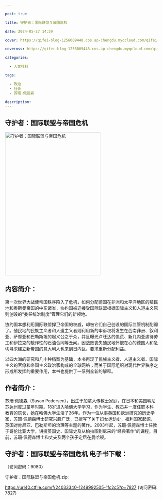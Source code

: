 ```yaml
---

post: true

title: 守护者：国际联盟与帝国危机

date: 2024-05-27 14:59

cover: https://qifei-blog-1256009448.cos.ap-chengdu.myqcloud.com/qifei-blog/660a742b9f345e8d03d6602b.jpg

coveross: https://qifei-blog-1256009448.cos.ap-chengdu.myqcloud.com/qifei-blog/660a742b9f345e8d03d6602b.jpg

categories:

  - 人文社科

tags:

  - 政治
  - 社会
  - 苏珊·佩德森

description:
---
```


## 守护者：国际联盟与帝国危机
<img alt="守护者：国际联盟与帝国危机 " class="aligncenter loading" data-was-processed="true" decoding="async" fetchpriority="high" height="471" src="https://qifei-blog-1256009448.cos.ap-chengdu.myqcloud.com/qifei-blog/660a742b9f345e8d03d6602b.jpg" style="cursor: zoom-in;" width="314"/>

## 内容简介：

第一次世界大战使帝国秩序陷入了危机，如何分配德国在非洲和太平洋地区的殖民地和奥斯曼帝国的中东诸省，协约国被迫接受国际联盟根据国际主义和人道主义原则创设的“委任统治制度”管理它们的新领地。

协约国本想利用国际联盟捍卫帝国的权威，却被它们自己创设的国际监管机制削弱了。殖民地的民族主义者和人道主义者则利用新的申诉权将发生在西南非洲、叙利亚、萨摩亚和巴勒斯坦的起义公之于众，并且曝光卢旺达的饥荒、新几内亚虐待劳工和伊拉克的敲诈性的石油合同等丑闻。因战败丧失殖民地怀恨在心的德国人和急切寻求建立新帝国的意大利人也来到日内瓦，要求重新分配利益。

以四大洲的研究和几十种档案为基础，本书再现了民族主义者、人道主义者、国际主义的官僚和帝国主义政治家构成的全球网络；而关于国际组织对现代世界秩序之形成所发挥的重要作用，本书也提供了一系列全新的解释。

## 作者简介：

苏珊·佩德森（Susan Pedersen），出生于加拿大传教士家庭，在日本和美国明尼苏达州度过童年时期。18岁进入哈佛大学学习，作为学生、教员并一度任职本科教育的院长，她在哈佛大学生活了26年。作为一位从事英国和欧洲研究的历史学家，苏珊·佩德森博士研究兴趣广泛，已撰写了关于妇女运动史，福利国家起源，英国对肯尼亚、巴勒斯坦的治理等主题的著作。2003年起，苏珊·佩德森博士任教于哥伦比亚大学，讲授英国史、国际史及从柏拉图到尼采的“经典著作”的课程。目前，苏珊·佩德森博士和丈夫及两个孩子定居在曼哈顿。

## 守护者：国际联盟与帝国危机 电子书下载：

 （访问密码：9080）

守护者：国际联盟与帝国危机.zip: 

https://url40.ctfile.com/f/24033340-1249992505-1fc2c5?p=7827 (访问密码: 7827)

